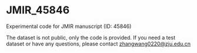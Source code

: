 # JMIR_45846
Experimental code for JMIR manuscript (ID: 45846)

The dataset is not public, only the code is provided.
If you need a test dataset or have any questions, please contact zhangwang0220@zju.edu.cn
